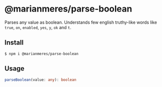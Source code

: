 # @marianmeres/parse-boolean

Parses any value as boolean. Understands few english truthy-like words like
`true`, `on`, `enabled`, `yes`, `y`, `ok` and `t`.

## Install
```shell
$ npm i @marianmeres/parse-boolean
```

## Usage
```typescript
parseBoolean(value: any): boolean
```
